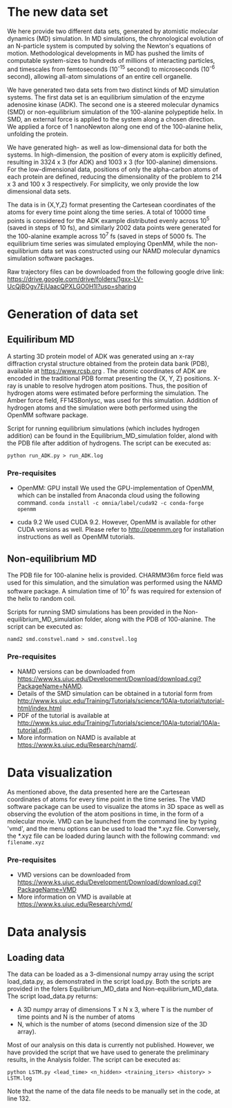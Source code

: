# The new data set

We here provide two different data sets, generated by atomistic molecular dynamics (MD) simulation. In MD simulations, the chronological evolution of an N-particle system is computed by solving the Newton's equations of motion. Methodological developments in MD has pushed the limits of computable system-sizes to hundreds of millions of interacting particles, and timescales from femtoseconds (10<sup>-15</sup> second) to microseconds (10<sup>-6</sup> second), allowing all-atom simulations of an entire cell organelle. 

We have generated two data sets from two distinct kinds of MD simulation systems. The first data set is an equilibrium simulation of the enzyme adenosine kinase (ADK). The second one is a steered molecular dynamics (SMD) or non-equilibrium simulation of the 100-alanine polypeptide helix. In SMD, an external force is applied to the system along a chosen direction. We applied a force of 1 nanoNewton along one end of the 100-alanine helix, unfolding the protein.

We have generated high- as well as low-dimensional data for both the systems. In high-dimension, the position of every atom is explicitly defined, resulting in 3324 x 3 (for ADK) and 1003 x 3 (for 100-alanine) dimensions. For the low-dimensional data, positions of only the alpha-carbon atoms of each protein are defined, reducing the dimensionality of the problem to 214 x 3 and 100 x 3 respectively. For simplicity, we only provide the low dimensional data sets.

The data is in {X,Y,Z} format presenting the Cartesean coordinates of the atoms for every time point along the time series. A total of 10000 time points is considered for the ADK example distributed evenly across 10<sup>5</sup> (saved in steps of 10 fs), and similarly 2002 data points were generated for the 100-alanine example across 10<sup>7</sup> fs (saved in steps of 5000 fs. 
The equilibrium time series was simulated employing OpenMM, while the non-equilibrium data set was constructed using our NAMD molecular dynamics simulation software packages.

Raw trajectory files can be downloaded from the following google drive link: https://drive.google.com/drive/folders/1gxx-LV-UcQjBOgv7EjUaacQPXLGO0H1l?usp=sharing


# Generation of data set

## Equiliribum MD

A starting 3D protein model of ADK was generated using an x-ray diffraction crystal structure obtained from the protein data bank (PDB), available at https://www.rcsb.org . The atomic coordinates of ADK are encoded in the traditional PDB format presenting the {X, Y, Z} positions. X-ray is unable to resolve hydrogen atom positions. Thus, the position of hydrogen atoms were estimated before performing the simulation. The Amber force field, FF14SBonlysc, was used for this simulation. Addition of hydrogen atoms and the simulation were both performed using the OpenMM software package.
    
Script for running equilibrium simulations (which includes hydrogen addition) can be found in the Equilibrium_MD_simulation folder, alond with the PDB file after addition of hydrogens. The script can be executed as:

`python run_ADK.py > run_ADK.log`
    
### Pre-requisites

* OpenMM: GPU install
We used the GPU-implementation of OpenMM, which can be installed from Anaconda cloud using the following command.
`conda install -c omnia/label/cuda92 -c conda-forge openmm`

* cuda 9.2
We used CUDA 9.2. However, OpenMM is available for other CUDA versions as well. Please refer to http://openmm.org for installation instructions as well as OpenMM tutorials.

    
## Non-equilibrium MD

The PDB file for 100-alanine helix is provided. CHARMM36m force field was used for this simulation, and the simulation was performed using the NAMD software package. A simulation time  of 10<sup>7</sup> fs was required for extension of the helix to random coil.

Scripts for running SMD simulations has been provided in the Non-equilibrium_MD_simulation folder, along with the PDB of 100-alanine. The script can be executed as:

`namd2 smd.constvel.namd > smd.constvel.log`   

### Pre-requisites

* NAMD versions can be downloaded from https://www.ks.uiuc.edu/Development/Download/download.cgi?PackageName=NAMD. 
* Details of the SMD simulation can be obtained in a tutorial form from http://www.ks.uiuc.edu/Training/Tutorials/science/10Ala-tutorial/tutorial-html/index.html
* PDF of the tutorial is available at http://www.ks.uiuc.edu/Training/Tutorials/science/10Ala-tutorial/10Ala-tutorial.pdf). 
* More information on NAMD is available at https://www.ks.uiuc.edu/Research/namd/.
    
# Data visualization

As mentioned above, the data presented here are the Cartesean coordinates of atoms for every time point in the time series. The VMD software package can be used to visualize the atoms in 3D space as well as observing the evolution of the atom positions in time, in the form of a molecular movie. VMD can be launched from the command line by typing 'vmd', and the menu options can be used to load the *.xyz file. Conversely, the *.xyz file can be loaded during launch with the following command:
`vmd filename.xyz`

### Pre-requisites

* VMD versions can be downloaded from https://www.ks.uiuc.edu/Development/Download/download.cgi?PackageName=VMD
* More information on VMD is available at https://www.ks.uiuc.edu/Research/vmd/
    
    
# Data analysis

## Loading data

The data can be loaded as a 3-dimensional numpy array using the script load_data.py, as demonstrated in the script load.py. Both the scripts are provided in the folers Equilibrium_MD_data and Non-equilibrium_MD_data. The script load_data.py returns:

* A 3D numpy array of dimensions T x N x 3, where T is the number of time points and N is the number of atoms
* N, which is the number of atoms (second dimension size of the 3D array).

Most of our analysis on this data is currently not published. However, we have provided the script that we have used to generate the preliminary results, in the Analysis folder. The script can be executed as:

`python LSTM.py <lead_time> <n_hidden> <training_iters> <history> > LSTM.log`

Note that the name of the data file needs to be manually set in the code, at line 132.